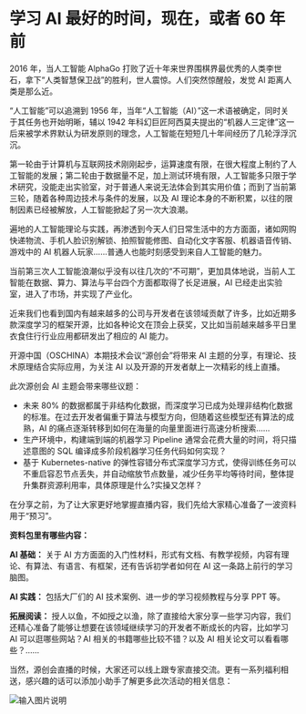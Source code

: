 # 学习 AI 最好的时间，现在，或者 60 年前


2016 年，当人工智能 AlphaGo 打败了近十年来世界围棋界最优秀的人类李世石，拿下“人类智慧保卫战”的胜利，世人震惊。人们突然惊醒般，发觉 AI 距离人类是那么近。

“人工智能”可以追溯到 1956 年，当年“人工智能（AI）”这一术语被确定，同时关于其任务也开始明晰，辅以 1942 年科幻巨匠阿西莫夫提出的“机器人三定律”这一后来被学术界默认为研发原则的理念，人工智能在短短几十年间经历了几轮浮浮沉沉。

第一轮由于计算机与互联网技术刚刚起步，运算速度有限，在很大程度上制约了人工智能的发展；第二轮由于数据量不足，加上测试环境有限，人工智能多只限于学术研究，没能走出实验室，对于普通人来说无法体会到其实用价值；而到了当前第三轮，随着各种周边技术与条件的发展，以及 AI 理论本身的不断积累，以往的限制因素已经被解放，人工智能掀起了另一次大浪潮。

遍地的人工智能理论与实践，再渗透到今天人们日常生活中的方方面面，诸如网购快递物流、手机人脸识别解锁、拍照智能修图、自动化文字客服、机器语音传销、游戏中的 AI 机器人玩家……普通人也能时刻感受到来自人工智能的魅力。

当前第三次人工智能浪潮似乎没有以往几次的“不可期”，更加具体地说，当前人工智能在数据、算力、算法与平台四个方面都取得了长足进展，AI 已经走出实验室，进入了市场，并实现了产业化。

近来我们也看到国内有越来越多的公司与开发者在该领域贡献了许多，比如近期多款深度学习的框架开源，比如各种论文在顶会上获奖，又比如当前越来越多平日里衣食住行行业应用都研发出了相应的 AI 能力。

开源中国（OSCHINA）本期技术会议“源创会”将带来 AI 主题的分享，有理论、技术原理结合实际应用，为关注 AI 以及开源的开发者献上一次精彩的线上直播。

此次源创会 AI 主题会带来哪些议题：


- 未来 80% 的数据都属于非结构化数据，而深度学习已成为处理非结构化数据的标准。在过去开发者偏重于算法与模型方向，但随着这些模型还有算法的成熟，AI 的痛点逐渐转移到如何在海量的向量里面进行高速分析搜索……
- 生产环境中，构建端到端的机器学习 Pipeline 通常会花费大量的时间，将只描述意图的 SQL 编译成多阶段机器学习任务代码如何实现？
- 基于 Kubernetes-native 的弹性容错分布式深度学习方式，使得训练任务可以不重启容忍节点丢失，并自动缩放节点数量，减少任务平均等待时间，整体提升集群资源利用率，具体原理是什么?实操又怎样？



在分享之前，为了让大家更好地掌握直播内容，我们先给大家精心准备了一波资料用于“预习”。

 **资料包里有哪些内容：** 

 **AI 基础：** 关于 AI 方方面面的入门性材料，形式有文档、有教学视频，内容有理论、有算法、有语言、有框架，还有告诉初学者如何在 AI 这一条路上前行的学习脑图。

 **AI 实践：** 包括大厂们的 AI 技术案例、进一步的学习视频教程与分享 PPT 等。

 **拓展阅读：** 授人以鱼，不如授之以渔，除了直接给大家分享一些学习内容，我们还精心准备了能够让想要在该领域继续学习的开发者不断成长的内容，比如学习 AI 可以逛哪些网站？AI 相关的书籍哪些比较不错？以及 AI 相关论文可以看看哪些？……

当然，源创会直播的时候，大家还可以线上跟专家直接交流。更有一系列福利相送，感兴趣的话可以添加小助手了解更多此次活动的相关信息：

![输入图片说明](https://images.gitee.com/uploads/images/2020/0621/181314_079beaa8_1871372.png "源创君2_meitu_1.png")
